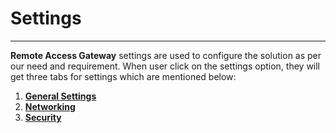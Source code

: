 # Settings

---

**Remote Access Gateway** settings are used to configure the solution as per our need and requirement. When user click on the settings option, they will get three tabs for settings which are mentioned below:

1. [**General Settings**](general-settings.md)
2. [**Networking**](networking.md)
3. [**Security**](security.md)